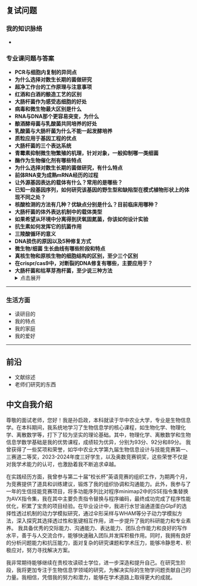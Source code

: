 ## 复试问题
### 我的知识脉络
+ 

### 专业课问题与答案
+  **PCR与细胞内复制的异同点**
+ **为什么选择对数生长期的菌做研究**
+ **超净工作台的工作原理与注意事项**
+ **红酒和白酒的酿造工艺的区别**
+ **大肠杆菌作为感受态细胞的好处**
+ **病毒和微生物最大区别是什么**
+ **RNA与DNA那个更容易突变，为什么**
+ **酿酒酵母菌与乳酸菌共同培养的好处**
+ **乳酸菌与大肠杆菌为什么不能一起发酵培养**
+ **质粒应用于基因工程的优点**
+ **大肠杆菌的三个表达系统**
+ **青霉素抑制微生物繁殖的机理，针对对象，一般抑制哪一类细菌**
+ **酶作为生物催化剂有哪些特点**
+ **为什么选择对数生长期的菌做研究，有什么特点**
+ **前体RNA变为成熟mRNA经历的过程**
+ **让外源基因表达的载体有什么？常用的是哪些？**
+ **已知一段基因序列，如何研究该基因的野生型和缺陷型在模式植物形状上的体现不同之处？**
+ **核酸检测的方法有几种？优缺点分别是什么？目前临床用哪种？**
+ **大肠杆菌的体外表达机制中的载体类型**
+ **如果希望从环境中分离得到厌氧固氮菌，你该如何设计实验**
+ **抗生素如何发挥它的抗菌作用**
+ **三羧酸循环的意义**
+ **DNA损伤的原因以及5种修复方式**
+ **微生物/细菌 生长曲线有哪些阶段和特点**
+ **真核生物和原核生物的细胞结构的区别，至少三个区别**
+ **在crispr/cas9中，对断裂的DNA修复有哪些，主要应用于？**
+ **大肠杆菌和枯草芽孢杆菌，至少说三种方法** 
    <details>
  <summary>点击展开</summary>
    <ul>
    <li>枯草是革兰氏阳性菌，染色后为紫色，大肠杆菌是革兰氏阴性菌，染色后为红色。</li>
    <li>枯草芽孢杆菌能产生芽孢，大肠杆菌不能产生芽孢，镜检检查；枯草芽孢杆菌会形成芽孢，且菌体较大；而大肠杆菌不能形成芽孢，菌体很小。</li>
    <li>枯草芽孢杆菌是好氧菌，需要氧气才能生长，大肠杆菌是兼性厌氧菌，可以在无氧条件下生长。</li>
    </ul> 
    </details> 

 ****


### 生活方面

+ 读研目的
+ 我的特点
+ 我的家庭
+ 我的爱好


*** 
## 前沿
+ 文献综述
+ 老师们研究的东西

## 中文自我介绍

尊敬的面试老师，您好！我是孙启政，本科就读于华中农业大学，专业是生物信息学。在本科期间，我系统地学习了生物信息学的核心课程，如生物化学、物理化学、离散数学等，打下了较为坚实的理论基础。其中，物理化学、离散数学和生物信息学数学基础是我的优势课程，成绩较为优异，分别为93分、92分和89分。
我曾获得了一些奖项和荣誉，如华中农业大学第九届生物信息设计与技能竞赛第一、三赛道二等奖，2023-2024年度三好学生，以及奥数竞赛铜奖，这些荣誉不仅是对我学术能力的认可，也激励着我不断追求卓越。

在实践经历方面，我曾参与第二十届“校长杯”英语竞赛的组织工作，为期两个月，为竞赛提供了道具和训练建议，锻炼了我的组织协调和沟通能力。此外，我参与了一年的生信技能竞赛项目，将多功能序列比对程序minimap2中的SSE指令集替换为AVX指令集，我在其中主要负责指令替换与程序编码，最终成功完成了程序性能优化，积累了宝贵的项目经验。在毕业设计中，我进行水甘油通道蛋白GlpF的选择性透过机制的动力学模拟研究，通过伞形采样与WHAM等分子动力学模拟方法，深入探究其选择透过性和氢键相互作用，进一步提升了我的科研能力和专业素养。
我具备优秀的交际能力、沟通能力、表达能力、团队合作能力和良好的写作水平，善于与人交流合作，能够快速融入团队并发挥积极作用。同时，我拥有良好的分析问题能力和抗压能力，面对复杂的研究课题和学术压力，能够冷静思考、积极应对，努力寻找解决方案。

我非常期待能够继续在贵校攻读硕士学位，进一步深造和提升自己。在研究生阶段，我将更加专注于生物信息学领域的研究，为解决实际的生物学问题贡献自己的力量。我相信，凭借我的努力和潜力，能够在学术道路上取得更大的成就。